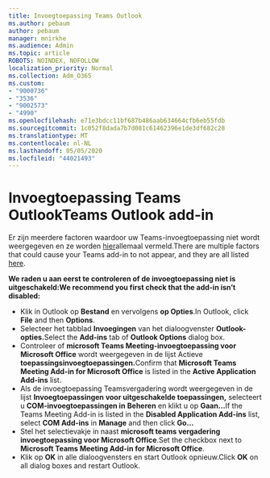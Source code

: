 ```yaml
---
title: Invoegtoepassing Teams Outlook
ms.author: pebaum
author: pebaum
manager: mnirkhe
ms.audience: Admin
ms.topic: article
ROBOTS: NOINDEX, NOFOLLOW
localization_priority: Normal
ms.collection: Adm_O365
ms.custom:
- "9000736"
- "3536"
- "9002573"
- "4990"
ms.openlocfilehash: e71e3bdcc11bf687b486aab634664cfb6eb55fdb
ms.sourcegitcommit: 1c052f8dada7b7d081c61462396e1de3df682c28
ms.translationtype: MT
ms.contentlocale: nl-NL
ms.lasthandoff: 05/05/2020
ms.locfileid: "44021493"
---
```

# <a name="teams-outlook-add-in"></a><span data-ttu-id="ea7af-102">Invoegtoepassing Teams Outlook</span><span class="sxs-lookup"><span data-stu-id="ea7af-102">Teams Outlook add-in</span></span>

<span data-ttu-id="ea7af-103">Er zijn meerdere factoren waardoor uw Teams-invoegtoepassing niet wordt weergegeven en ze worden [hier](https://docs.microsoft.com/microsoftteams/teams-add-in-for-outlook#teams-meeting-add-in-in-outlook-for-windows-does-not-show)allemaal vermeld.</span><span class="sxs-lookup"><span data-stu-id="ea7af-103">There are multiple factors that could cause your Teams add-in to not appear, and they are all listed [here](https://docs.microsoft.com/microsoftteams/teams-add-in-for-outlook#teams-meeting-add-in-in-outlook-for-windows-does-not-show).</span></span>

<span data-ttu-id="ea7af-104">**We raden u aan eerst te controleren of de invoegtoepassing niet is uitgeschakeld:**</span><span class="sxs-lookup"><span data-stu-id="ea7af-104">**We recommend you first check that the add-in isn’t disabled:**</span></span>

- <span data-ttu-id="ea7af-105">Klik in Outlook op **Bestand** en vervolgens **op Opties**.</span><span class="sxs-lookup"><span data-stu-id="ea7af-105">In Outlook, click **File** and then **Options**.</span></span>
- <span data-ttu-id="ea7af-106">Selecteer het tabblad **Invoegingen** van het dialoogvenster **Outlook-opties.**</span><span class="sxs-lookup"><span data-stu-id="ea7af-106">Select the **Add-ins** tab of **Outlook Options** dialog box.</span></span>
- <span data-ttu-id="ea7af-107">Controleer of **microsoft Teams Meeting-invoegtoepassing voor Microsoft Office** wordt weergegeven in de lijst Actieve **toepassingsinvoegtoepassingen.**</span><span class="sxs-lookup"><span data-stu-id="ea7af-107">Confirm that **Microsoft Teams Meeting Add-in for Microsoft Office** is listed in the **Active Application Add-ins** list.</span></span>
- <span data-ttu-id="ea7af-108">Als de invoegtoepassing Teamsvergadering wordt weergegeven in de lijst **Invoegtoepassingen voor uitgeschakelde toepassingen,** selecteert u **COM-invoegtoepassingen in** **Beheren** en klikt u op **Gaan...**</span><span class="sxs-lookup"><span data-stu-id="ea7af-108">If the Teams Meeting Add-in is listed in the **Disabled Application Add-ins** list, select **COM Add-ins** in **Manage** and then click **Go…**</span></span>
- <span data-ttu-id="ea7af-109">Stel het selectievakje in naast **microsoft teams vergadering invoegtoepassing voor Microsoft Office**.</span><span class="sxs-lookup"><span data-stu-id="ea7af-109">Set the checkbox next to **Microsoft Teams Meeting Add-in for Microsoft Office**.</span></span>
- <span data-ttu-id="ea7af-110">Klik op **OK** in alle dialoogvensters en start Outlook opnieuw.</span><span class="sxs-lookup"><span data-stu-id="ea7af-110">Click **OK** on all dialog boxes and restart Outlook.</span></span>
